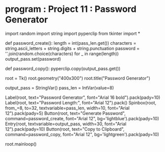 # program : Project 11 : Password Generator

import random
import string
import pyperclip
from tkinter import *

def password_create():
    length = int(pass_len.get())
    characters = string.ascii_letters + string.digits + string.punctuation
    password = ''.join(random.choice(characters) for _ in range(length))
    output_pass.set(password)

def password_copy():
    pyperclip.copy(output_pass.get())

root = Tk()
root.geometry("400x300")
root.title("Password Generator")

output_pass = StringVar()
pass_len = IntVar(value=8)

Label(root, text="Password Generator", font="Arial 16 bold").pack(pady=10)
Label(root, text="Password Length:", font="Arial 12").pack()
Spinbox(root, from_=8, to=32, textvariable=pass_len, width=10, font="Arial 12").pack(pady=5)
Button(root, text="Generate Password", command=password_create, font="Arial 12", bg='lightblue').pack(pady=10)
Entry(root, textvariable=output_pass, width=30, font="Arial 12").pack(pady=10)
Button(root, text="Copy to Clipboard", command=password_copy, font="Arial 12", bg='lightgreen').pack(pady=10)

root.mainloop()
